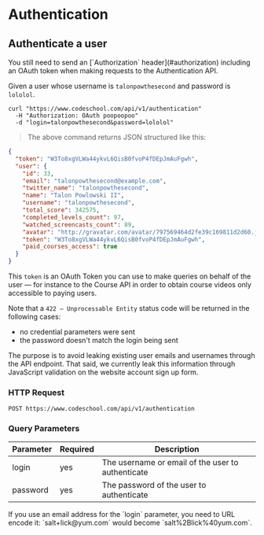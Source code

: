 # Authentication

## Authenticate a user

<aside class="notice">
You still need to send an [`Authorization` header](#authorization)
including an OAuth token when making requests to the Authentication API.
</aside>

Given a user whose username is `talonpowthesecond` and password is `lololol`.

```shell
curl "https://www.codeschool.com/api/v1/authentication"
  -H "Authorization: OAuth poopoopoo"
  -d "login=talonpowthesecond&password=lololol"
```

> The above command returns JSON structured like this:

```json
{
  "token": "W3To8xgVLWa44ykvL6QisB0fvoP4fDEpJmAuFgwh",
  "user": {
    "id": 33,
    "email": "talonpowthesecond@example.com",
    "twitter_name": "talonpowthesecond",
    "name": "Talon Powlowski II",
    "username": "talonpowthesecond",
    "total_score": 342575,
    "completed_levels_count": 97,
    "watched_screencasts_count": 89,
    "avatar": "http://gravatar.com/avatar/797569464d2fe39c169811d2d60.jpg?s=80&r=pg",
    "token": "W3To8xgVLWa44ykvL6QisB0fvoP4fDEpJmAuFgwh",
    "paid_courses_access": true
  }
}
```

This `token` is an OAuth Token you can use to make queries on
behalf of the user — for instance to the Course API in order to obtain
course videos only accessible to paying users.

Note that a `422 — Unprocessable Entity` status code will be returned in
the following cases:
- no credential parameters were sent
- the password doesn't match the login being sent

The purpose is to avoid leaking existing user emails and usernames through
the API endpoint. That said, we currently leak this information through
JavaScript validation on the website account sign up form.

### HTTP Request

`POST https://www.codeschool.com/api/v1/authentication`

### Query Parameters

Parameter | Required | Description
--------- | -------- | -----------
login     | yes      | The username or email of the user to authenticate
password  | yes      | The password of the user to authenticate

<aside class="warning">
If you use an email address for the `login` parameter, you need to URL
encode it: `salt+lick@yum.com` would become `salt%2Blick%40yum.com`.
</aside>
